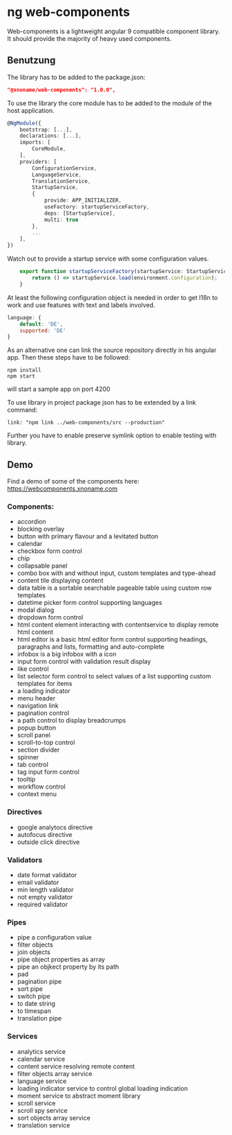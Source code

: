 # ng web-components

Web-components is a lightweight angular 9 compatible component library. It should provide the majority of heavy used components.

## Benutzung

The library has to be added to the package.json:

```json
"@xnoname/web-components": "1.0.0",
```

To use the library the core module has to be added to the module of the host application.

```typescript
@NgModule({
    bootstrap: [...],
    declarations: [...],
    imports: [
        CoreModule,
    ],
    providers: [
        ConfigurationService,
        LanguageService,
        TranslationService,
        StartupService,
        {
            provide: APP_INITIALIZER,
            useFactory: startupServiceFactory,
            deps: [StartupService],
            multi: true
        },
        ...
    ],
})
```

Watch out to provide a startup service with some configuration values.

```typescript
    export function startupServiceFactory(startupService: StartupService): Function {
        return () => startupService.load(environment.configuration);
    }
```

At least the following configuration object is needed in order to get I18n to work and use features with text and labels involved.

```javascript
language: {
    default: 'DE',
    supported: 'DE'
}
```

As an alternative one can link the source repository directly in his angular app. Then these steps have to be followed:

```
npm install
npm start
```
will start a sample app on port 4200

To use library in project package json has to be extended by a link command:
```
link: "npm link ../web-components/src --production"
```

Further you have to enable preserve symlink option to enable testing with library.


## Demo

Find a demo of some of the components here:
https://webcomponents.xnoname.com


### Components:

- accordion
- blocking overlay
- button with primary flavour and a levitated button
- calendar
- checkbox form control
- chip
- collapsable panel
- combo box with and without input, custom templates and type-ahead
- content tile displaying content
- data table is a sortable searchable pageable table using custom row templates
- datetime picker form control supporting languages
- modal dialog
- dropdown form control
- html content element interacting with contentservice to display remote html content
- html editor is a basic html editor form control supporting headings, paragraphs and lists, formatting and auto-complete
- infobox is a big infobox with a icon
- input form control with validation result display
- like control
- list selector form control to select values of a list supporting custom templates for items
- a loading indicator
- menu header
- navigation link
- pagination control
- a path control to display breadcrumps
- popup button
- scroll panel
- scroll-to-top control
- section divider
- spinner
- tab control
- tag input form control
- tooltip
- workflow control
- context menu

### Directives

- google analytocs directive
- autofocus directive
- outside click directive

### Validators

- date format validator
- email validator
- min length validator
- not empty validator
- required validator

### Pipes

- pipe a configuration value
- filter objects
- join objects
- pipe object properties as array
- pipe an objkect property by its path
- pad
- pagination pipe
- sort pipe
- switch pipe
- to date string
- to timespan
- translation pipe

### Services

- analytics service
- calendar service
- content service resolving remote content
- filter objects array service
- language service
- loading indicator service to control global loading indication
- moment service to abstract moment library
- scroll service
- scroll spy service
- sort objects array service
- translation service
